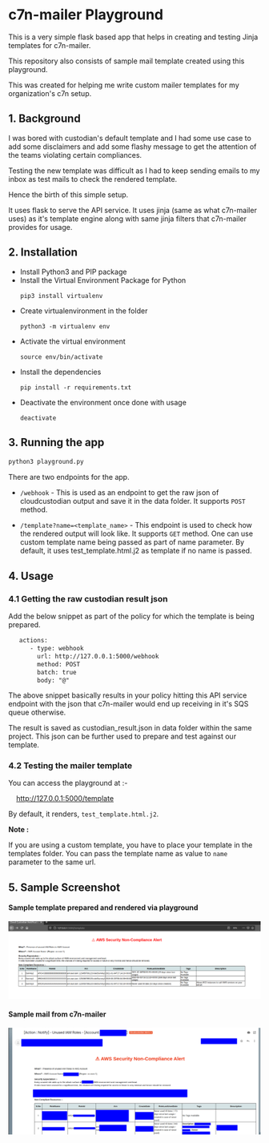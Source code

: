 # c7n-mailer Playground

This is a very simple flask based app that helps in creating and testing Jinja templates for c7n-mailer.

This repository also consists of sample mail template created using this playground.

This was created for helping me write custom mailer templates for my organization's c7n setup.

## 1. Background

I was bored with custodian's default template and I had some use case to add some disclaimers and add some flashy message 
to get the attention of the teams violating certain compliances.

Testing the new template was difficult as I had to keep sending emails to my inbox as test mails to check the rendered
template.

Hence the birth of this simple setup.

It uses flask to serve the API service. It uses jinja (same as what c7n-mailer uses) as 
it's template engine along with same jinja filters that c7n-mailer provides for usage.

## 2. Installation

* Install Python3  and PIP package
* Install the Virtual Environment Package for Python
  ```
  pip3 install virtualenv
  ``` 
* Create virtualenvironment in the folder
    ```
    python3 -m virtualenv env
    ```
* Activate the virtual environment
    ```
    source env/bin/activate
    ```
* Install the dependencies 
    ```
    pip install -r requirements.txt
    ```
* Deactivate the environment once done with usage
    ```
    deactivate
    ```
## 3. Running the app
```bash
python3 playground.py
```

There are two endpoints for the app.

* `/webhook` - This is used as an endpoint to get the raw json of cloudcustodian output and save it in the 
  data folder. It supports `POST` method.
  

* `/template?name=<template_name>` - This endpoint is used to check how the rendered output will look like.
It supports `GET` method. One can use custom template name being passed as part of name parameter. 
  By default, it uses test_template.html.j2 as template if no name is passed.
  
## 4. Usage

### 4.1 Getting the raw custodian result json 
Add the below snippet as part of the policy for which the template is being prepared. 

```
   actions:
      - type: webhook
        url: http://127.0.0.1:5000/webhook
        method: POST
        batch: true
        body: "@"
```
The above snippet basically results in your policy hitting this API service endpoint with the json
that c7n-mailer would end up receiving in it's SQS queue otherwise.

The result is saved as custodian_result.json in data folder within the same project.
This json can be further used to prepare and test against our template.


### 4.2 Testing the mailer template

You can access the playground at :-

&nbsp; &nbsp; http://127.0.0.1:5000/template

By default, it renders, `test_template.html.j2`.

**Note :**
  
If you are using a custom template, you have to place your template in the templates folder. 
You can pass the template name as value to `name` parameter to the same url.


## 5. Sample Screenshot

#### Sample template prepared and rendered via playground 

![img.png](assets/sample_playground_template.png)


#### Sample mail from c7n-mailer 

![img.png](assets/sample_email.png)